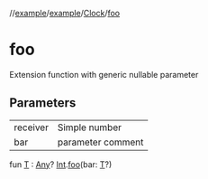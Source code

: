 //[example](../../index.md)/[example](../index.md)/[Clock](index.md)/[foo](foo.md)



# foo  
Extension function with generic nullable parameter

## Parameters  


| | |
|---|---|
| receiver| Simple number|
| bar| parameter comment|


fun [T](foo.md) : [Any](https://kotlinlang.org/api/latest/jvm/stdlib/kotlin/-any/index.html)? [Int](https://kotlinlang.org/api/latest/jvm/stdlib/kotlin/-int/index.html).[foo](foo.md)(bar: [T](foo.md)?)

